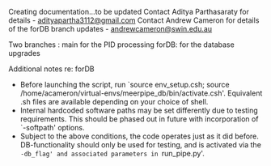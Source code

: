 Creating documentation...to be updated
Contact Aditya Parthasaraty for details - adityapartha3112@gmail.com
Contact Andrew Cameron for details of the forDB branch updates - andrewcameron@swin.edu.au

Two branches : main for the PID processing
forDB: for the database upgrades

Additional notes re: forDB
 * Before launching the script, run `source env_setup.csh; source /home/acameron/virtual-envs/meerpipe_db/bin/activate.csh'. Equivalent .sh files are available depending on your choice of shell.
 * Internal hardcoded software paths may be set differently due to testing requirements. This should be phased out in future with incorporation of `-softpath' options.
 * Subject to the above conditions, the code operates just as it did before. DB-functionality should only be used for testing, and is activated via the `-db_flag' and associated parameters in `run_pipe.py'.
